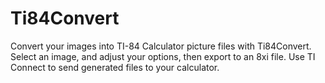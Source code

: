 # Ti84Convert
Convert your images into TI-84 Calculator picture files with Ti84Convert. Select an image, and adjust your options, then export to an 8xi file. Use TI Connect to send generated files to your calculator.
